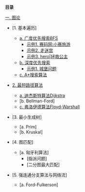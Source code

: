 **目录**

[一. 图论](https://github.com/Choven-Meng/Algorithms/tree/master/Exercises/GRAPH)    
  * [1. 基本遍历]    
    * [a. 广度优先搜索BFS](https://github.com/Choven-Meng/Algorithms/blob/master/Exercises/GRAPH/BFS.md) 
      * [示例1. 赛码网:小赛旅游](https://github.com/Choven-Meng/Algorithms/blob/master/Exercises/GRAPH/BFS.md#示例1-赛码网小赛旅游)  
      * [示例2. 走迷宫](https://github.com/Choven-Meng/Algorithms/blob/master/Exercises/GRAPH/BFS.md#示例2-走迷宫)  
      * [示例3. hero|拯救公主](https://github.com/Choven-Meng/Algorithms/blob/master/Exercises/GRAPH/BFS.md#示例3-hero--拯救公主)  
    * [b. 深度优先搜索](https://github.com/Choven-Meng/Algorithms/blob/master/Exercises/GRAPH/DFS.md)   
      * [示例1. 城堡问题](https://github.com/Choven-Meng/Algorithms/blob/master/Exercises/GRAPH/DFS.md#示例1-城堡问题)
    * [c. A*搜索算法](http://www.cppblog.com/mythit/archive/2009/04/19/80492.aspx)
      
  * [2. 最短路径算法](https://github.com/Choven-Meng/Algorithms/blob/master/Exercises/GRAPH/最短路径.md#一-最短路径问题介绍)   
    * [a. 迪杰斯特算法Dijkstra](https://github.com/Choven-Meng/Algorithms/blob/master/Exercises/GRAPH/最短路径.md#二-dijkstra算法)   
    * [b. Bellman-Ford]   
    * [c. 弗洛伊德算法Floyd-Warshall](https://github.com/Choven-Meng/Algorithms/blob/master/Exercises/GRAPH/最短路径.md#三-floyd算法)  
      
  * [3. 最小生成树]   
    * [a. Prim]   
    * [b. Kruskal]   
      
  * [4. 图匹配]   
    * [a. 匈牙利算法]    
      * [指派问题]  
      * [二分图最大匹配]
      
  * [5. 强连通分支算法与网络流]   
    * [a. Ford-Fulkerson]

